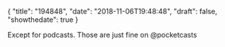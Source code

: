{
  "title": "194848",
  "date": "2018-11-06T19:48:48",
  "draft": false,
  "showthedate": true
}

Except for podcasts. Those are just fine on @pocketcasts